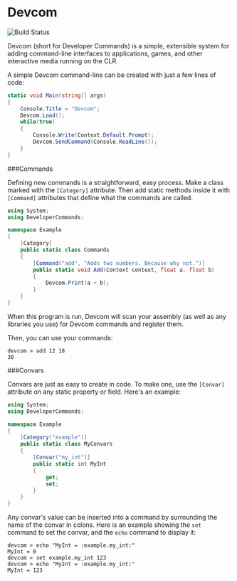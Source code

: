 Devcom
======

![Build Status](https://ci.appveyor.com/api/projects/status/okhf8k49cjdql4tf?svg=true)

Devcom (short for Developer Commands) is a simple, extensible system for adding command-line interfaces to applications, games, and other interactive media running on the CLR.

A simple Devcom command-line can be created with just a few lines of code:

```cs
static void Main(string[] args)
{
    Console.Title = "Devcom";
    Devcom.Load();
    while(true)
    {
        Console.Write(Context.Default.Prompt);
        Devcom.SendCommand(Console.ReadLine());
    }
}
```

###Commands

Defining new commands is a straightforward, easy process. Make a class marked with the `[Category]` attribute. Then add static methods inside it with `[Command]` attributes that define what the commands are called.

```cs
using System;
using DeveloperCommands;

namespace Example
{
    [Category]
    public static class Commands
    {
        [Command("add", "Adds two numbers. Because why not.")]
        public static void Add(Context context, float a, float b)
        {
            Devcom.Print(a + b);
        }
    }
}
```

When this program is run, Devcom will scan your assembly (as well as any libraries you use) for Devcom commands and register them.

Then, you can use your commands:
```
devcom > add 12 18
30
```

###Convars

Convars are just as easy to create in code. To make one, use the `[Convar]` attribute on any static property or field. Here's an example:

```cs
using System;
using DeveloperCommands;

namespace Example
{
    [Category("example")]
    public static class MyConvars
    {
        [Convar("my_int")]
        public static int MyInt
        {
            get;
            set;
        }
    }
}
```

Any convar's value can be inserted into a command by surrounding the name of the convar in colons. Here is an example showing the `set` command to set the convar, and the `echo` command to display it:
```
devcom > echo "MyInt = :example.my_int:"
MyInt = 0
devcom > set example.my_int 123
devcom > echo "MyInt = :example.my_int:"
MyInt = 123
```
